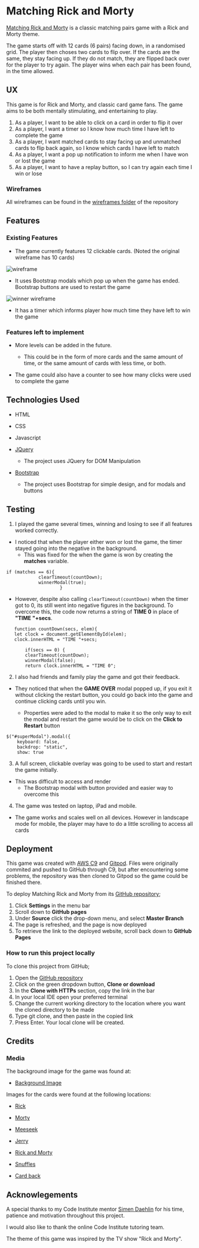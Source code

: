 # Matching Rick and Morty

[Matching Rick and Morty](https://mcoakley92.github.io/matching-rick-and-morty/) is a classic matching pairs game with a Rick and Morty theme. 

The game starts off with 12 cards (6 pairs) facing down, in a randomised grid. The player then choses two cards
to flip over. If the cards are the same, they stay facing up. If they do not match, they are flipped back 
over for the player to try again. The player wins when each pair has been found, in the time allowed. 

## UX 

This game is for Rick and Morty, and classic card game fans. The game aims to be both mentally stimulating, and entertaining to play.

1. As a player, I want to be able to click on a card in order to flip it over 
2. As a player, I want a timer so I know how much time I have left to complete the game
3. As a player, I want matched cards to stay facing up and unmatched cards to flip back again, so I know which cards I have left to match
4. As a player, I want a pop up notification to inform me when I have won or lost the game
5. As a player, I want to have a replay button, so I can try again each time I win or lose


### Wireframes

All wireframes can be found in the [wireframes folder](https://github.com/mcoakley92/matching-rick-and-morty/tree/master/wireframes) of the repository 

## Features

### Existing Features
* The game currently features 12 clickable cards. (Noted the original wireframe has 10 cards)

![wireframe](https://raw.githubusercontent.com/mcoakley92/matching-rick-and-morty/master/wireframes/2-unmatched-pair.png)

* It uses Bootstrap modals which pop up when the game has ended. Bootstrap buttons are used to restart the game

![winner wireframe](https://raw.githubusercontent.com/mcoakley92/matching-rick-and-morty/master/wireframes/5-winner.png)

* It has a timer which informs player how much time they have left to win the game

### Features left to implement
* More levels can be added in the future. 
    - This could be in the form of more cards and the same amount of time, or the same amount of cards with less time, or both. 

* The game could also have a counter to see how many clicks were used to complete the game 


## Technologies Used

* HTML

* CSS

* Javascript

* [JQuery](LINK)

    * The project uses JQuery for DOM Manipulation

* [Bootstrap](LINK)

    * The project uses Bootstrap for simple design, and for modals and buttons


## Testing

1. I played the game several times, winning and losing to see if all features worked correctly. 


* I noticed that when the player either won or lost the game, the timer stayed going into the negative in the background.
    - This was fixed for the when the game is won by creating the **matches** variable.

```
if (matches == 6){
            clearTimeout(countDown);
            winnerModal(true);
                    }
  ```                  
                                       
   * However, despite also calling `clearTimeout(countDown)` when the timer got to 0, its still went into negative 
    figures in the background. To overcome this, the code now returns a string of **TIME 0** in place of **"TIME "+secs**.

 ```   
    function countDown(secs, elem){
    let clock = document.getElementById(elem);
    clock.innerHTML = "TIME "+secs;
   
        if(secs == 0) {
        clearTimeout(countDown);
        winnerModal(false);
      	return clock.innerHTML = "TIME 0";
  ```      


2. I also had friends and family play the game and got their feedback.
* They noticed that when the **GAME OVER** modal popped up, if you exit it without clicking the restart button, you 
could go back into the game and continue clicking cards until you win. 

    - Properties were aded to the modal to make it so the only way to exit the modal and restart the game would be to click on the **Click to Restart** button

```
$("#superModal").modal({
	keyboard: false,
	backdrop: "static",
	show: true
```


3. A full screen, clickable overlay was going to be used to start and restart the game initially. 
* This was difficult to access and render
    - The Bootstrap modal with button provided and easier way to overcome this


4. The game was tested on laptop, iPad and mobile. 
* The game works and scales well on all devices. However in landscape mode for mobile, the player may have to do a little scrolling to access all cards


## Deployment

This game was created with [AWS C9](https://aws.amazon.com/cloud9/?origin=c9io) and [Gitpod](https://www.gitpod.io/).
Files were originally commited and pushed to GitHub through C9, but after encountering some problems, the repository was then cloned
to Gitpod so the game could be finished there. 

To deploy Matching Rick and Morty from its [GitHub repository](https://github.com/mcoakley92/matching-rick-and-morty);

1. Click **Settings** in the menu bar
2. Scroll down to **GitHub pages**
3. Under **Source** click the drop-down menu, and select **Master Branch**
4. The page is refreshed, and the page is now deployed
5. To retrieve the link to the deployed website, scroll back down to **GitHub Pages**

### How to run this project locally

To clone this project from GitHub;

1. Open the [GitHub repository](https://github.com/mcoakley92/matching-rick-and-morty)
2. Click on the green dropdown button, **Clone or download**
3. In the **Clone with HTTPs** section, copy the link in the bar
4. In your local IDE open your preferred terminal
5. Change the current working directory to the location where you want the cloned directory to be made
6. Type git clone, and then paste in the copied link
7. Press Enter. Your local clone will be created.
    

## Credits

### Media
The background image for the game was found at:

* [Background Image](https://nebula.wsimg.com/a1cc1c259eeae5a37cb70f0ab3b46217?AccessKeyId=0FDC079973B83A5D980E&disposition=0&alloworigin=1)

Images for the cards were found at the following locations:

* [Rick](https://i.pinimg.com/originals/7b/aa/25/7baa252dbdfeed669c152bedd2fa5feb.jpg)

* [Morty](https://store.playstation.com/en-us/product/UP0151-CUSA09971_00-AV00000000000002)

* [Meeseek](https://steemitimages.com/DQmfHedFJStzXRDC2R5fnWrAiYJqWaknPaYTfeQWQe8Boxh/flat%2C800x800%2C075%2Cf.u1.jpg)

* [Jerry](https://www.google.com/url?sa=i&source=images&cd=&ved=2ahUKEwjBhOOHx4PmAhU0oXEKHWeED9EQjRx6BAgBEAQ&url=https%3A%2F%2Fwww.teepublic.com%2Ft-shirt%2F299958-rick-and-morty-jerry&psig=AOvVaw0Ha_iFQax3JMcDDtsVGpBy&ust=1574709200132690)

* [Rick and Morty](https://ya-webdesign.com/download.html)

* [Snuffles](https://lh3.googleusercontent.com/XM8nvs1UZSOFf4ICTRDN7zmw9RtfN2gT8JoxSbKzrxoOutDd2R1kQX9CVy6qsfHNyDyM=s85)

* [Card back](https://www.trendsinternational.com/media/catalog/product/cache/1/image/9df78eab33525d08d6e5fb8d27136e95/1/5/15460_rick-and-morty_portal_4x6.jpg)

## Acknowlegements
A special thanks to my Code Institute mentor [Simen Daehlin](https://www.linkedin.com/in/simendaehlin/?originalSubdomain=uk) for his time, patience and motivation throughout this project.

I would also like to thank the online Code Institute tutoring team.

The theme of this game was inspired by the TV show "Rick and Morty".